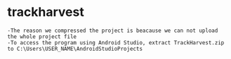 # trackharvest
    -The reason we compressed the project is beacause we can not upload the whole project file
    -To access the program using Android Studio, extract TrackHarvest.zip to C:\Users\USER_NAME\AndroidStudioProjects

